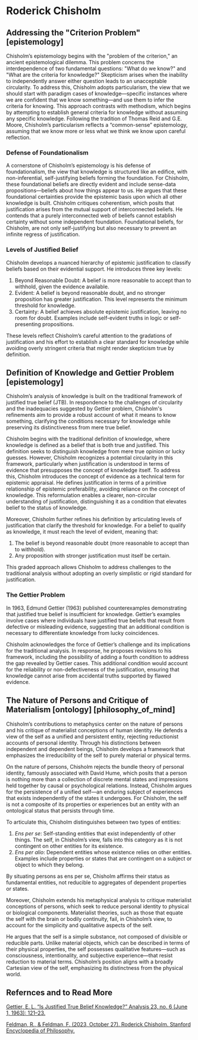 # Roderick Chisholm

## Addressing the "Criterion Problem" [epistemology]

Chisholm’s epistemology begins with the "problem of the criterion," an ancient epistemological dilemma. This problem concerns the interdependence of two fundamental questions: "What do we know?" and "What are the criteria for knowledge?" Skepticism arises when the inability to independently answer either question leads to an unacceptable circularity. To address this, Chisholm adopts particularism, the view that we should start with paradigm cases of knowledge—specific instances where we are confident that we know something—and use them to infer the criteria for knowing. This approach contrasts with methodism, which begins by attempting to establish general criteria for knowledge without assuming any specific knowledge. Following the tradition of Thomas Reid and G.E. Moore, Chisholm’s particularism reflects a “common-sense” epistemology, assuming that we know more or less what we think we know upon careful reflection.

### Defense of Foundationalism

A cornerstone of Chisholm’s epistemology is his defense of foundationalism, the view that knowledge is structured like an edifice, with non-inferential, self-justifying beliefs forming the foundation. For Chisholm, these foundational beliefs are directly evident and include sense-data propositions—beliefs about how things appear to us. He argues that these foundational certainties provide the epistemic basis upon which all other knowledge is built. Chisholm critiques coherentism, which posits that justification arises from the mutual support of interconnected beliefs. He contends that a purely interconnected web of beliefs cannot establish certainty without some independent foundation. Foundational beliefs, for Chisholm, are not only self-justifying but also necessary to prevent an infinite regress of justification.

### Levels of Justified Belief

Chisholm develops a nuanced hierarchy of epistemic justification to classify beliefs based on their evidential support. He introduces three key levels:

1. Beyond Reasonable Doubt: A belief is more reasonable to accept than to withhold, given the evidence available.
2. Evident: A belief is beyond reasonable doubt, and no stronger proposition has greater justification. This level represents the minimum threshold for knowledge.
3. Certainty: A belief achieves absolute epistemic justification, leaving no room for doubt. Examples include self-evident truths in logic or self-presenting propositions.

These levels reflect Chisholm’s careful attention to the gradations of justification and his effort to establish a clear standard for knowledge while avoiding overly stringent criteria that might render skepticism true by definition.

## Definition of Knowledge and Gettier Problem [epistemology]

Chisholm’s analysis of knowledge is built on the traditional framework of justified true belief (JTB). In respondence to the challenges of circularity and the inadequacies suggested by Gettier problem, Chisholm's refinements aim to provide a robust account of what it means to know something, clarifying the conditions necessary for knowledge while preserving its distinctiveness from mere true belief.

Chisholm begins with the traditional definition of knowledge, where knowledge is defined as a belief that is both true and justified. This definition seeks to distinguish knowledge from mere true opinion or lucky guesses. However, Chisholm recognizes a potential circularity in this framework, particularly when justification is understood in terms of evidence that presupposes the concept of knowledge itself. To address this, Chisholm introduces the concept of evidence as a technical term for epistemic appraisal. He defines justification in terms of a primitive relationship of epistemic preferability, avoiding reliance on the concept of knowledge. This reformulation enables a clearer, non-circular understanding of justification, distinguishing it as a condition that elevates belief to the status of knowledge.

Moreover, Chisholm further refines his definition by articulating levels of justification that clarify the threshold for knowledge. For a belief to qualify as knowledge, it must reach the level of evident, meaning that:

1. The belief is beyond reasonable doubt (more reasonable to accept than to withhold).
2. Any proposition with stronger justification must itself be certain.

This graded approach allows Chisholm to address challenges to the traditional analysis without adopting an overly simplistic or rigid standard for justification.

### The Gettier Problem

In 1963, Edmund Gettier (1963) published counterexamples demonstrating that justified true belief is insufficient for knowledge. Gettier’s examples involve cases where individuals have justified true beliefs that result from defective or misleading evidence, suggesting that an additional condition is necessary to differentiate knowledge from lucky coincidences.

Chisholm acknowledges the force of Gettier’s challenge and its implications for the traditional analysis. In response, he proposes revisions to his framework, including the possibility of adding a fourth condition to address the gap revealed by Gettier cases. This additional condition would account for the reliability or non-defectiveness of the justification, ensuring that knowledge cannot arise from accidental truths supported by flawed evidence.

## The Nature of Persons and Critique of Materialism [ontology] [philosophy_of_mind]

Chisholm’s contributions to metaphysics center on the nature of persons and his critique of materialist conceptions of human identity. He defends a view of the self as a unified and persistent entity, rejecting reductionist accounts of personal identity. Through his distinctions between independent and dependent beings, Chisholm develops a framework that emphasizes the irreducibility of the self to purely material or physical terms.

On the nature of persons, Chisholm rejects the bundle theory of personal identity, famously associated with David Hume, which posits that a person is nothing more than a collection of discrete mental states and impressions held together by causal or psychological relations. Instead, Chisholm argues for the persistence of a unified self—an enduring subject of experiences that exists independently of the states it undergoes. For Chisholm, the self is not a composite of its properties or experiences but an entity with an ontological status that persists through time.

To articulate this, Chisholm distinguishes between two types of entities:

1. *Ens per se*: Self-standing entities that exist independently of other things. The self, in Chisholm’s view, falls into this category as it is not contingent on other entities for its existence.
2. *Ens per alio*: Dependent entities whose existence relies on other entities. Examples include properties or states that are contingent on a subject or object to which they belong.

By situating persons as ens per se, Chisholm affirms their status as fundamental entities, not reducible to aggregates of dependent properties or states.

Moreover, Chisholm extends his metaphysical analysis to critique materialist conceptions of persons, which seek to reduce personal identity to physical or biological components. Materialist theories, such as those that equate the self with the brain or bodily continuity, fail, in Chisholm’s view, to account for the simplicity and qualitative aspects of the self.

He argues that the self is a simple substance, not composed of divisible or reducible parts. Unlike material objects, which can be described in terms of their physical properties, the self possesses qualitative features—such as consciousness, intentionality, and subjective experience—that resist reduction to material terms. Chisholm’s position aligns with a broadly Cartesian view of the self, emphasizing its distinctness from the physical world.

## Refernces and to Read More

[Gettier, E. L. “Is Justified True Belief Knowledge?” Analysis 23, no. 6 (June 1, 1963): 121–23.](https://doi.org/10.1093/analys/23.6.121)

[Feldman, R., & Feldman, F. (2023, October 27). Roderick Chisholm. Stanford Encyclopedia of Philosophy.](https://plato.stanford.edu/entries/chisholm/)